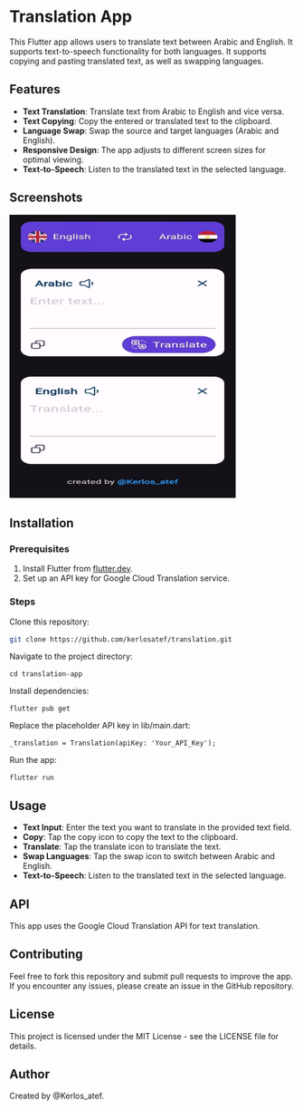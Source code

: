 # Translation App

This Flutter app allows users to translate text between Arabic and English. It supports text-to-speech functionality for both languages. It supports copying and pasting translated text, as well as swapping languages.
## Features

- **Text Translation**: Translate text from Arabic to English and vice versa.
- **Text Copying**: Copy the entered or translated text to the clipboard.
- **Language Swap**: Swap the source and target languages (Arabic and English).
- **Responsive Design**: The app adjusts to different screen sizes for optimal viewing.
- **Text-to-Speech**: Listen to the translated text in the selected language.
## Screenshots

<img src="assets/screenshots/screenshots2.jpg" width="400" height="500">

## Installation

### Prerequisites

1. Install Flutter from [flutter.dev](https://flutter.dev).
2. Set up an API key for Google Cloud Translation service.

### Steps

Clone this repository:
```bash
git clone https://github.com/kerlosatef/translation.git
```
Navigate to the project directory:
```
cd translation-app
```
Install dependencies:
```
flutter pub get
```
Replace the placeholder API key in lib/main.dart:
```
_translation = Translation(apiKey: 'Your_API_Key');
```
Run the app:
```
flutter run
```

## Usage
- **Text Input**: Enter the text you want to translate in the provided text field.
- **Copy**: Tap the copy icon to copy the text to the clipboard.
- **Translate**: Tap the translate icon to translate the text.
- **Swap Languages**: Tap the swap icon to switch between Arabic and English.
- **Text-to-Speech**: Listen to the translated text in the selected language.


## API
This app uses the Google Cloud Translation API for text translation.

## Contributing
Feel free to fork this repository and submit pull requests to improve the app. If you encounter any issues, please create an issue in the GitHub repository.

## License
This project is licensed under the MIT License - see the LICENSE file for details.

## Author
Created by @Kerlos_atef.


